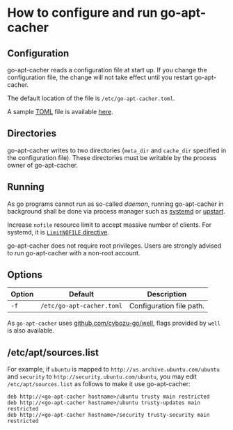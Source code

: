How to configure and run go-apt-cacher
======================================

Configuration
-------------

go-apt-cacher reads a configuration file at start up.  If you change
the configuration file, the change will not take effect until you
restart go-apt-cacher.

The default location of the file is `/etc/go-apt-cacher.toml`.

A sample [TOML][] file is available [here](go-apt-cacher.toml).

Directories
-----------

go-apt-cacher writes to two directories (`meta_dir` and `cache_dir`
specified in the configuration file).  These directories must be
writable by the process owner of go-apt-cacher.

Running
-------

As go programs cannot run as so-called _daemon_, running go-apt-cacher
in background shall be done via process manager such as [systemd][] or
[upstart][].

Increase `nofile` resource limit to accept massive number of clients.
For systemd, it is [`LimitNOFILE` directive](http://serverfault.com/a/678861/126630).

go-apt-cacher does not require root privileges.  Users are strongly
advised to run go-apt-cacher with a non-root account.

Options
-------

| Option | Default | Description |
| ------ | ------- | ----------- |
| `-f`   | `/etc/go-apt-cacher.toml` | Configuration file path. |

As `go-apt-cacher` uses [github.com/cybozu-go/well](https://github.com/cybozu-go/well), flags provided by `well` is also available.

/etc/apt/sources.list
---------------------

For example, if `ubuntu` is mapped to `http://us.archive.ubuntu.com/ubuntu`
and `security` to `http://security.ubuntu.com/ubuntu`, you may edit
`/etc/apt/sources.list` as follows to make it use go-apt-cacher:

```
deb http://<go-apt-cacher hostname>/ubuntu trusty main restricted
deb http://<go-apt-cacher hostname>/ubuntu trusty-updates main restricted
deb http://<go-apt-cacher hostname>/security trusty-security main restricted
```

[TOML]: https://github.com/toml-lang/toml
[systemd]: https://www.freedesktop.org/wiki/Software/systemd/
[upstart]: http://upstart.ubuntu.com/
